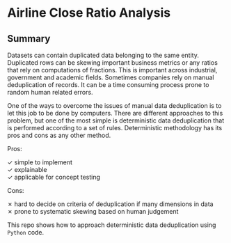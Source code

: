# Airline Close Ratio Analysis

## Summary

Datasets can contain duplicated data belonging to the same entity. Duplicated
rows can be skewing important business metrics or any ratios that rely on 
computations of fractions. This is important across industrial, government and
academic fields. Sometimes companies rely on manual deduplication of records. 
It can be a time consuming process prone to random human related errors. 

One of the ways to overcome the issues of manual data deduplication is to 
let this job to be done by computers. There are different approaches to this
problem, but one of the most simple is deterministic data deduplication that is
performed according to a set of rules. Deterministic methodology has its pros and
cons as any other method.

Pros:

&check; simple to implement  
&check; explainable  
&check; applicable for concept testing  

Cons:

&cross; hard to decide on criteria of deduplication if many dimensions in data  
&cross; prone to systematic skewing based on human judgement  

This repo shows how to approach deterministic data deduplication using `Python`
code.